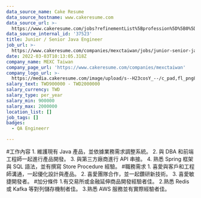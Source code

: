 ```yaml
---
data_source_name: Cake Resume
data_source_hostname: www.cakeresume.com
data_source_url: >-
  https://www.cakeresume.com/jobs?refinementList%5Bprofession%5D%5B0%5D=engineering_qa-engineer&refinementList%5Bsalary_currency%5D=TWD&range%5Bsalary_range%5D%5Bmin%5D=800096
data_source_internal_id: '37523'
title: Junior / Senior Java Engineer
job_url: >-
  https://www.cakeresume.com/companies/mexctaiwan/jobs/junior-senior-java-engineer
date: 2022-03-03T10:13:05.318Z
company_name: MEXC Taiwan
company_page_url: 'https://www.cakeresume.com/companies/mexctaiwan'
company_logo_url: >-
  https://media.cakeresume.com/image/upload/s--H23cosY_--/c_pad,fl_png8,h_200,w_200/v1660289506/fmmveipbts2oue0re0bd.png
salary_text: TWD900000 - TWD2000000
salary_currency: TWD
salary_type: per_year
salary_min: 900000
salary_max: 2000000
location_list: []
job_tags: []
badges:
  - QA Engineerr

---
```


#工作內容 1. 維護現有 Java 產品，並依據業務需求調整系統。 2. 與 DBA 和前端工程師一起進行產品開發。 3. 與第三方廠商進行 API 串接。 4. 熟悉 Spring 框架與 SQL 語法，並有撰寫 Store Procedure 經驗。 #職務需求 1. 喜愛與客戶和工程師溝通，一起優化設計與產品。 2. 喜愛團隊合作，並一起鑽研新技術。 3. 喜愛敏捷開發者。 #加分條件 1.有交易所或金融延伸商品開發經驗者佳。 2.熟悉 Redis 或 Kafka 等對列儲存機制者佳。 3.熟悉 AWS 服務並有實際經驗者佳。